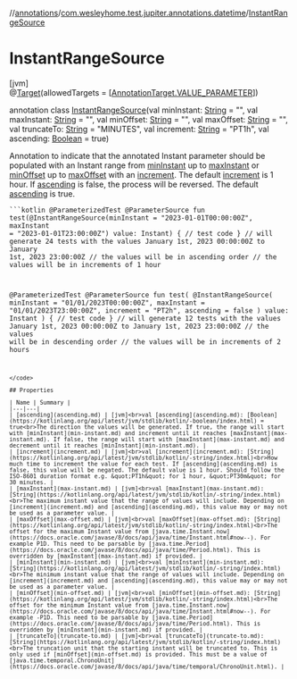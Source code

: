 //[annotations](../../../index.md)/[com.wesleyhome.test.jupiter.annotations.datetime](../index.md)/[InstantRangeSource](index.md)

# InstantRangeSource

[jvm]\
@[Target](https://kotlinlang.org/api/latest/jvm/stdlib/kotlin.annotation/-target/index.html)(allowedTargets = [[AnnotationTarget.VALUE_PARAMETER](https://kotlinlang.org/api/latest/jvm/stdlib/kotlin.annotation/-annotation-target/-v-a-l-u-e_-p-a-r-a-m-e-t-e-r/index.html)])

annotation class [InstantRangeSource](index.md)(val minInstant: [String](https://kotlinlang.org/api/latest/jvm/stdlib/kotlin/-string/index.html) = &quot;&quot;, val maxInstant: [String](https://kotlinlang.org/api/latest/jvm/stdlib/kotlin/-string/index.html) = &quot;&quot;, val minOffset: [String](https://kotlinlang.org/api/latest/jvm/stdlib/kotlin/-string/index.html) = &quot;&quot;, val maxOffset: [String](https://kotlinlang.org/api/latest/jvm/stdlib/kotlin/-string/index.html) = &quot;&quot;, val truncateTo: [String](https://kotlinlang.org/api/latest/jvm/stdlib/kotlin/-string/index.html) = &quot;MINUTES&quot;, val increment: [String](https://kotlinlang.org/api/latest/jvm/stdlib/kotlin/-string/index.html) = &quot;PT1h&quot;, val ascending: [Boolean](https://kotlinlang.org/api/latest/jvm/stdlib/kotlin/-boolean/index.html) = true)

Annotation to indicate that the annotated Instant parameter should be populated with an Instant range from [minInstant](min-instant.md) up to [maxInstant](max-instant.md) or [minOffset](min-offset.md) up to [maxOffset](max-offset.md) with an [increment](increment.md). The default [increment](increment.md) is 1 hour. If [ascending](ascending.md) is false, the process will be reversed. The default [ascending](ascending.md) is true.

<code>```kotlin
@ParameterizedTest
@ParameterSource
fun test(@InstantRangeSource(minInstant = "2023-01-01T00:00:00Z", maxInstant = "2023-01-01T23:00:00Z") value: Instant) {
// test code
}
// will generate 24 tests with the values January 1st, 2023 00:00:00Z to January 1st, 2023 23:00:00Z
// the values will be in ascending order
// the values will be in increments of 1 hour

@ParameterizedTest
@ParameterSource
fun test(
     @InstantRangeSource(
         minInstant = "01/01/2023T00:00:00Z",
         maxInstant = "01/01/2023T23:00:00Z",
         increment = "PT2h",
         ascending = false
     )
     value: Instant
) {
// test code
}
// will generate 12 tests with the values January 1st, 2023 00:00:00Z to January 1st, 2023 23:00:00Z
// the values will be in descending order
// the values will be in increments of 2 hours
```
</code>

## Properties

| Name | Summary |
|---|---|
| [ascending](ascending.md) | [jvm]<br>val [ascending](ascending.md): [Boolean](https://kotlinlang.org/api/latest/jvm/stdlib/kotlin/-boolean/index.html) = true<br>The direction the values will be generated. If true, the range will start with [minInstant](min-instant.md) and increment until it reaches [maxInstant](max-instant.md). If false, the range will start with [maxInstant](max-instant.md) and decrement until it reaches [minInstant](min-instant.md). |
| [increment](increment.md) | [jvm]<br>val [increment](increment.md): [String](https://kotlinlang.org/api/latest/jvm/stdlib/kotlin/-string/index.html)<br>How much time to increment the value for each test. If [ascending](ascending.md) is false, this value will be negated. The default value is 1 hour. Should follow the ISO-8601 duration format e.g. &quot;PT1h&quot; for 1 hour, &quot;PT30m&quot; for 30 minutes. |
| [maxInstant](max-instant.md) | [jvm]<br>val [maxInstant](max-instant.md): [String](https://kotlinlang.org/api/latest/jvm/stdlib/kotlin/-string/index.html)<br>The maximum instant value that the range of values will include. Depending on [increment](increment.md) and [ascending](ascending.md), this value may or may not be used as a parameter value. |
| [maxOffset](max-offset.md) | [jvm]<br>val [maxOffset](max-offset.md): [String](https://kotlinlang.org/api/latest/jvm/stdlib/kotlin/-string/index.html)<br>The offset for the maximum Instant value from [java.time.Instant.now](https://docs.oracle.com/javase/8/docs/api/java/time/Instant.html#now--). For example P1D. This need to be parsable by [java.time.Period](https://docs.oracle.com/javase/8/docs/api/java/time/Period.html). This is overridden by [maxInstant](max-instant.md) if provided. |
| [minInstant](min-instant.md) | [jvm]<br>val [minInstant](min-instant.md): [String](https://kotlinlang.org/api/latest/jvm/stdlib/kotlin/-string/index.html)<br>The minimum instant value that the range of values will include. Depending on [increment](increment.md) and [ascending](ascending.md), this value may or may not be used as a parameter value. |
| [minOffset](min-offset.md) | [jvm]<br>val [minOffset](min-offset.md): [String](https://kotlinlang.org/api/latest/jvm/stdlib/kotlin/-string/index.html)<br>The offset for the minimum Instant value from [java.time.Instant.now](https://docs.oracle.com/javase/8/docs/api/java/time/Instant.html#now--). For example -P1D. This need to be parsable by [java.time.Period](https://docs.oracle.com/javase/8/docs/api/java/time/Period.html). This is overridden by [minInstant](min-instant.md) if provided. |
| [truncateTo](truncate-to.md) | [jvm]<br>val [truncateTo](truncate-to.md): [String](https://kotlinlang.org/api/latest/jvm/stdlib/kotlin/-string/index.html)<br>The truncation unit that the starting instant will be truncated to. This is only used if [minOffset](min-offset.md) is provided. This must be a value of [java.time.temporal.ChronoUnit](https://docs.oracle.com/javase/8/docs/api/java/time/temporal/ChronoUnit.html). |
